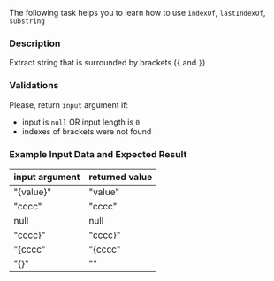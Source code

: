 The following task helps you to learn how to use `indexOf`, `lastIndexOf`, `substring`

### Description
Extract string that is surrounded by brackets (`{` and `}`)

### Validations
Please, return `input` argument if:
* input is `null` OR input length is `0`
* indexes of brackets were not found

### Example Input Data and Expected Result

| input argument | returned value |
|----------------|----------------|
| "{value}"      | "value"        |
| "cccc"         | "cccc"         |
| null           | null           |
| "cccc}"        | "cccc}"        |
| "{cccc"        | "{cccc"        |
| "{}"           | ""             |